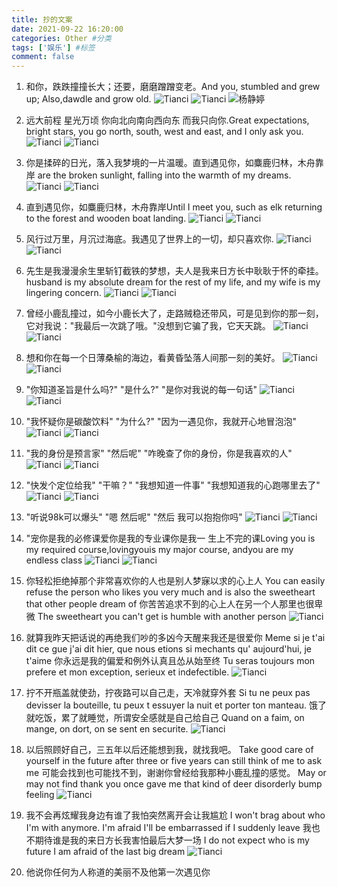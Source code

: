 ```yaml
---
title: 抄的文案
date: 2021-09-22 16:20:00
categories: Other #分类
tags: ['娱乐'] #标签
comment: false
---
```

1. 和你，跌跌撞撞长大；还要，磨磨蹭蹭变老。And you, stumbled and grew up; Also,dawdle and grow old.
![Tianci](1.jpeg "Tianci")
![Tianci](2.jpeg "Tianci")
![杨静婷](https://gcore.jsdelivr.net/gh/2016838087/TianciLife@master/life/images/tingting/婷婷1.jpg "杨静婷")

2. 远大前程 星光万顷 你向北向南向西向东 而我只向你.Great expectations, bright stars, you go north, south, west and east, and I only ask you.
![Tianci](3.jpeg "Tianci")
![Tianci](4.jpeg "Tianci")

3. 你是揉碎的日光，落入我梦境的一片温暖。直到遇见你，如麋鹿归林，木舟靠岸 are the broken sunlight, falling into the warmth of my dreams.
![Tianci](5.jpeg "Tianci")
![Tianci](6.jpeg "Tianci")

4. 直到遇见你，如麋鹿归林，木舟靠岸Until I meet you, such as elk returning to the forest and wooden boat landing.
![Tianci](7.jpeg "Tianci")
![Tianci](8.jpeg "Tianci")

5. 风行过万里，月沉过海底。我遇见了世界上的一切，却只喜欢你.
![Tianci](9.jpeg "Tianci")
![Tianci](10.jpeg "Tianci")

6. 先生是我漫漫余生里斩钉截铁的梦想，夫人是我来日方长中耿耿于怀的牵挂。husband is my absolute dream for the rest of my life, and my wife is my lingering concern.
![Tianci](11.jpeg "Tianci")
![Tianci](12.jpeg "Tianci")

7. 曾经小鹿乱撞过，如今小鹿长大了，走路贼稳还带风，可是见到你的那一刻，它对我说："我最后一次跳了哦。"没想到它骗了我，它天天跳。
![Tianci](13.jpeg "Tianci")
![Tianci](14.jpeg "Tianci")

8. 想和你在每一个日薄桑榆的海边，看黄昏坠落人间那一刻的美好。
![Tianci](15.jpeg "Tianci")
![Tianci](16.jpeg "Tianci")

9. "你知道圣旨是什么吗?"
"是什么?"
"是你对我说的每一句话"
![Tianci](17.jpeg "Tianci")
![Tianci](18.jpeg "Tianci")

10. "我怀疑你是碳酸饮料"
"为什么?"
"因为一遇见你，我就开心地冒泡泡"
![Tianci](19.jpeg "Tianci")
![Tianci](20.jpeg "Tianci")

11. "我的身份是预言家"
"然后呢"
"咋晚查了你的身份，你是我喜欢的人"
![Tianci](21.jpeg "Tianci")
![Tianci](22.jpeg "Tianci")

12. "快发个定位给我"
"干嘛？"
"我想知道一件事"
"我想知道我的心跑哪里去了"
![Tianci](21.jpeg "Tianci")
![Tianci](22.jpeg "Tianci")

13. "听说98k可以爆头"
"嗯 然后呢"
"然后 我可以抱抱你吗"
![Tianci](23.jpeg "Tianci")
![Tianci](24.jpeg "Tianci")

14. "宠你是我的必修课爱你是我的专业课你是我一 生上不完的课Loving you is my required course,lovingyouis my major course, andyou are my endless class
![Tianci](25.jpeg "Tianci")
![Tianci](26.jpeg "Tianci")

15. 你轻松拒绝掉那个非常喜欢你的人也是别人梦寐以求的心上人
You can easily refuse the person who likes you very much and is also the sweetheart that other people dream of
你苦苦追求不到的心上人在另一个人那里也很卑微
The sweetheart you can't get is humble with another person
![Tianci](01.jpeg "Tianci")

16. 就算我昨天把话说的再绝我们吵的多凶今天醒来我还是很爱你
Meme si je t'ai dit ce gue j'ai dit hier, que nous etions si mechants qu' aujourd'hui, je t'aime
你永远是我的偏爱和例外认真且怂从始至终
Tu seras toujours mon prefere et mon exception, serieux et indefectible.
![Tianci](02.jpeg "Tianci")

17. 拧不开瓶盖就使劲，拧夜路可以自己走，天冷就穿外套
Si tu ne peux pas devisser la bouteille, tu peux t essuyer la nuit et porter ton manteau.
饿了就吃饭，累了就睡觉，所谓安全感就是自己给自己
Quand on a faim, on mange, on dort, on se sent en securite.
![Tianci](03.jpeg "Tianci")

18. 以后照顾好自己，三五年以后还能想到我，就找我吧。
Take good care of yourself in the future after three or five years can still think of me to ask me
可能会找到也可能找不到，谢谢你曾经给我那种小鹿乱撞的感觉。
May or may not find thank you once gave me that kind of deer disorderly bump feeling
![Tianci](04.jpeg "Tianci")

19. 我不会再炫耀我身边有谁了我怕突然离开会让我尴尬
I won't brag about who I'm with anymore. I'm afraid I'll be embarrassed if I suddenly leave
我也不期待谁是我的来日方长我害怕最后大梦一场
I do not expect who is my future I am afraid of the last big dream
![Tianci](05.jpeg "Tianci")

20. 他说你任何为人称道的美丽不及他第一次遇见你